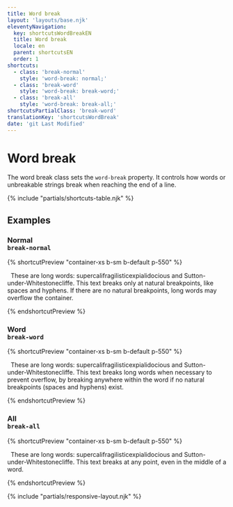 ```yaml
---
title: Word break
layout: 'layouts/base.njk'
eleventyNavigation:
  key: shortcutsWordBreakEN
  title: Word break
  locale: en
  parent: shortcutsEN
  order: 1
shortcuts:
  - class: 'break-normal'
    style: 'word-break: normal;'
  - class: 'break-word'
    style: 'word-break: break-word;'
  - class: 'break-all'
    style: 'word-break: break-all;'
shortcutsPartialClass: 'break-word'
translationKey: 'shortcutsWordBreak'
date: 'git Last Modified'
---
```


# Word break

The word break class sets the `word-break` property. It controls how words or unbreakable strings break when reaching the end of a line.

{% include "partials/shortcuts-table.njk" %}

## Examples

### Normal<br/>`break-normal`

{% shortcutPreview "container-xs b-sm b-default p-550" %}

<p class="break-normal">
  These are long words: supercalifragilisticexpialidocious and Sutton-under‑Whitestonecliffe. This text breaks only at natural breakpoints, like spaces and hyphens. If there are no natural breakpoints, long words may overflow the container.
</p>
{% endshortcutPreview %}

### Word<br/>`break-word`

{% shortcutPreview "container-xs b-sm b-default p-550" %}

<p class="break-word">
  These are long words: supercalifragilisticexpialidocious and Sutton-under‑Whitestonecliffe. This text breaks long words when necessary to prevent overflow, by breaking anywhere within the word if no natural breakpoints (spaces and hyphens) exist.
</p>
{% endshortcutPreview %}

### All<br/>`break-all`

{% shortcutPreview "container-xs b-sm b-default p-550" %}

<p class="break-all">
  These are long words: supercalifragilisticexpialidocious and Sutton-under‑Whitestonecliffe. This text breaks at any point, even in the middle of a word.
</p>
{% endshortcutPreview %}

{% include "partials/responsive-layout.njk" %}
